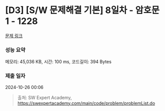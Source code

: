 # [D3] [S/W 문제해결 기본] 8일차 - 암호문1 - 1228 

[문제 링크](https://swexpertacademy.com/main/code/problem/problemDetail.do?contestProbId=AV14w-rKAHACFAYD) 

### 성능 요약

메모리: 45,036 KB, 시간: 100 ms, 코드길이: 394 Bytes

### 제출 일자

2024-10-26 00:06



> 출처: SW Expert Academy, https://swexpertacademy.com/main/code/problem/problemList.do